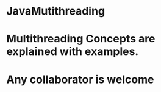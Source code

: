 # JavaMutithreading
# Multithreading Concepts are explained with examples.
# Any collaborator is welcome